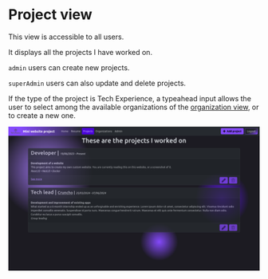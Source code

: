 # Project view

This view is accessible to all users.

It displays all the projects I have worked on.

`admin` users can create new projects.

`superAdmin` users can also update and delete projects.

If the type of the project is Tech Experience, a typeahead input allows the user to select among the available organizations of the [organization view](../organization#readme), or to create a new one.

![Project view](/documents/ProjectView.png)

